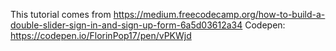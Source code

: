 This tutorial comes from https://medium.freecodecamp.org/how-to-build-a-double-slider-sign-in-and-sign-up-form-6a5d03612a34
Codepen: https://codepen.io/FlorinPop17/pen/vPKWjd
